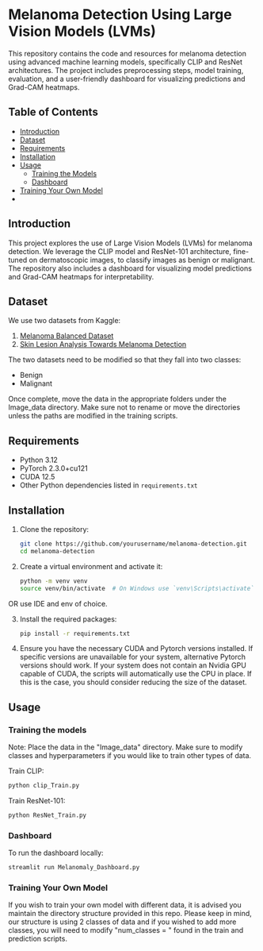 # Melanoma Detection Using Large Vision Models (LVMs)

This repository contains the code and resources for melanoma detection using advanced machine learning models, specifically CLIP and ResNet architectures. The project includes preprocessing steps, model training, evaluation, and a user-friendly dashboard for visualizing predictions and Grad-CAM heatmaps.

## Table of Contents
- [Introduction](#introduction)
- [Dataset](#dataset)
- [Requirements](#requirements)
- [Installation](#installation)
- [Usage](#usage)
  - [Training the Models](#training-the-models)
  - [Dashboard](#dashboard)
- [Training Your Own Model](#training-your-own-model)
- 

## Introduction

This project explores the use of Large Vision Models (LVMs) for melanoma detection. We leverage the CLIP model and ResNet-101 architecture, fine-tuned on dermatoscopic images, to classify images as benign or malignant. The repository also includes a dashboard for visualizing model predictions and Grad-CAM heatmaps for interpretability.

## Dataset

We use two datasets from Kaggle:
1. [Melanoma Balanced Dataset](https://www.kaggle.com/datasets/scipygaurav/melanoma-balanced-dataset)
2. [Skin Lesion Analysis Towards Melanoma Detection](https://www.kaggle.com/datasets/wanderdust/skin-lesion-analysis-toward-melanoma-detection)

The two datasets need to be modified so that they fall into two classes: 
- Benign
- Malignant

Once complete, move the data in the appropriate folders under the Image_data directory. Make sure not to rename or move the directories unless the paths are modified in the training scripts.

## Requirements

- Python 3.12
- PyTorch 2.3.0+cu121
- CUDA 12.5
- Other Python dependencies listed in `requirements.txt`

## Installation

1. Clone the repository:
    ```bash
    git clone https://github.com/yourusername/melanoma-detection.git
    cd melanoma-detection
    ```

2. Create a virtual environment and activate it:
    ```bash
    python -m venv venv
    source venv/bin/activate  # On Windows use `venv\Scripts\activate`
    ```
OR use IDE and env of choice. 

3. Install the required packages:
    ```bash
    pip install -r requirements.txt
    ```

4. Ensure you have the necessary CUDA and Pytorch versions installed. If specific versions are unavailable for your system, alternative Pytorch versions should work. If your system does not contain an Nvidia GPU capable of CUDA, the scripts will automatically use the CPU in place. If this is the case, you should consider reducing the size of the dataset. 

## Usage

### Training the models
Note: Place the data in the "Image_data" directory. Make sure to modify classes and hyperparameters if you would like to train other types of data. 

Train CLIP:
```bash
python clip_Train.py
```

Train ResNet-101:
```bash
python ResNet_Train.py
```

### Dashboard
To run the dashboard locally:
```bash
streamlit run Melanomaly_Dashboard.py
```

### Training Your Own Model

If you wish to train your own model with different data, it is advised you maintain the directory structure provided in this repo. Please keep in mind, our structure is using 2 classes of data and if you wished to add more classes, you will need to modify "num_classes = " found in the train and prediction scripts. 
